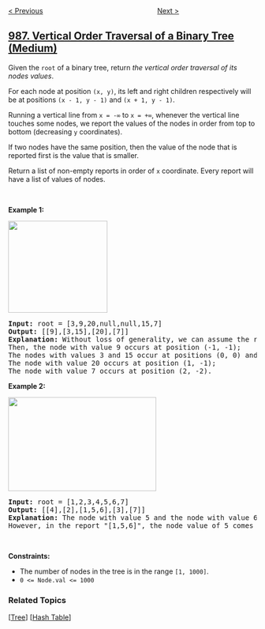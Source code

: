 <!--|This file generated by command(leetcode description); DO NOT EDIT.    |-->
<!--+----------------------------------------------------------------------+-->
<!--|@author    openset <openset.wang@gmail.com>                           |-->
<!--|@link      https://github.com/openset                                 |-->
<!--|@home      https://github.com/openset/leetcode                        |-->
<!--+----------------------------------------------------------------------+-->

[< Previous](../interval-list-intersections "Interval List Intersections")
　　　　　　　　　　　　　　　　
[Next >](../smallest-string-starting-from-leaf "Smallest String Starting From Leaf")

## [987. Vertical Order Traversal of a Binary Tree (Medium)](https://leetcode.com/problems/vertical-order-traversal-of-a-binary-tree "二叉树的垂序遍历")

<p>Given the <code>root</code> of a binary tree, return <em>the vertical order traversal of its nodes values</em>.</p>

<p>For each node at position <code>(x, y)</code>, its left and right children respectively will be at positions <code>(x - 1, y - 1)</code> and <code>(x + 1, y - 1)</code>.</p>

<p>Running a vertical line from <code>x = -&infin;</code> to <code>x = +&infin;</code>, whenever the vertical line touches some nodes, we report the values of the nodes in order from top to bottom (decreasing <code>y</code> coordinates).</p>

<p>If two nodes have the same position, then the value of the node that is reported first is the value that is smaller.</p>

<p>Return a list of non-empty reports in order of <code>x</code> coordinate. Every report will have a list of values of nodes.</p>

<p>&nbsp;</p>
<p><strong>Example 1:</strong></p>
<img alt="" src="https://assets.leetcode.com/uploads/2019/01/31/1236_example_1.PNG" style="width: 201px; height: 186px;" />
<pre>
<strong>Input:</strong> root = [3,9,20,null,null,15,7]
<strong>Output:</strong> [[9],[3,15],[20],[7]]
<strong>Explanation:</strong> Without loss of generality, we can assume the root node is at position (0, 0):
Then, the node with value 9 occurs at position (-1, -1);
The nodes with values 3 and 15 occur at positions (0, 0) and (0, -2);
The node with value 20 occurs at position (1, -1);
The node with value 7 occurs at position (2, -2).</pre>

<p><strong>Example 2:</strong></p>
<img alt="" src="https://assets.leetcode.com/uploads/2019/01/31/tree2.png" style="width: 300px; height: 190px;" />
<pre>
<strong>Input:</strong> root = [1,2,3,4,5,6,7]
<strong>Output:</strong> [[4],[2],[1,5,6],[3],[7]]
<strong>Explanation:</strong> The node with value 5 and the node with value 6 have the same position according to the given scheme.
However, in the report &quot;[1,5,6]&quot;, the node value of 5 comes first since 5 is smaller than 6.</pre>

<p>&nbsp;</p>
<p><strong>Constraints:</strong></p>

<ul>
	<li>The number of nodes in the tree is in the range <code>[1, 1000]</code>.</li>
	<li><code>0 &lt;= Node.val &lt;= 1000</code></li>
</ul>

### Related Topics
  [[Tree](../../tag/tree/README.md)]
  [[Hash Table](../../tag/hash-table/README.md)]
